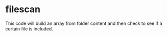 # filescan
This code will build an array from folder content and then check to see if a certain file is included.
